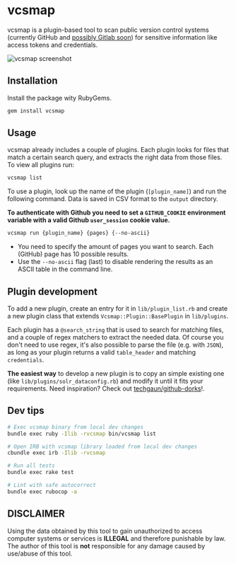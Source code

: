 # vcsmap

vcsmap is a plugin-based tool to scan public version control systems (currently GitHub and [possibly Gitlab soon](https://gitlab.com/gitlab-org/gitlab-ee/issues/556)) for sensitive information like access tokens and credentials.

![vcsmap screenshot](https://cloud.githubusercontent.com/assets/1312973/20622120/9f0436a2-b301-11e6-817c-bef1706d4f2c.png)

## Installation

Install the package wity RubyGems.

```sh
gem install vcsmap
```

## Usage

vcsmap already includes a couple of plugins. Each plugin looks for files that match a certain search query, and extracts the right data from those files. To view all plugins run:

```sh
vcsmap list
```

To use a plugin, look up the name of the plugin (`[plugin_name]`) and run the following command. Data is saved in CSV format to the `output` directory.

**To authenticate with Github you need to set a `GITHUB_COOKIE` environment variable with a valid Github `user_session` cookie value.**

```sh
vcsmap run {plugin_name} {pages} {--no-ascii}
```

- You need to specify the amount of pages you want to search. Each (GitHub) page has 10 possible results.
- Use the `--no-ascii` flag (last) to disable rendering the results as an ASCII table in the command line.

## Plugin development

To add a new plugin, create an entry for it in `lib/plugin_list.rb` and create a new plugin class that extends `Vcsmap::Plugin::BasePlugin` in `lib/plugins`.

Each plugin has a `@search_string` that is used to search for matching files, and a couple of regex matchers to extract the needed data. Of course you don't need to use regex, it's also possible to parse the file (e.g. with `JSON`), as long as your plugin returns a valid `table_header` and matching `credentials`.

**The easiest way** to develop a new plugin is to copy an simple existing one (like `lib/plugins/solr_dataconfig.rb`) and modify it until it fits your requirements. Need inspiration? Check out [techgaun/github-dorks](https://github.com/techgaun/github-dorks/blob/master/github-dorks.txt)!.

## Dev tips

```sh
# Exec vcsmap binary from local dev changes
bundle exec ruby -Ilib -rvcsmap bin/vcsmap list

# Open IRB with vcsmap library loaded from local dev changes
cbundle exec irb -Ilib -rvcsmap

# Run all tests
bundle exec rake test

# Lint with safe autocorrect
bundle exec rubocop -a
```

## DISCLAIMER

Using the data obtained by this tool to gain unauthorized to access computer systems or services is **ILLEGAL** and therefore punishable by law. The author of this tool is **not** responsible for any damage caused by use/abuse of this tool.
